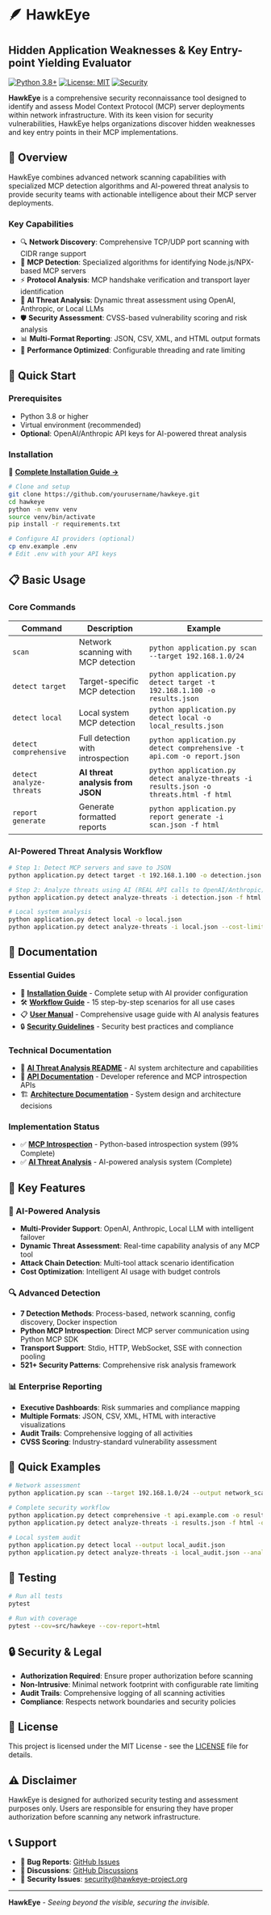 # 🪶 HawkEye
## Hidden Application Weaknesses & Key Entry-point Yielding Evaluator

[![Python 3.8+](https://img.shields.io/badge/python-3.8+-blue.svg)](https://www.python.org/downloads/)
[![License: MIT](https://img.shields.io/badge/License-MIT-yellow.svg)](https://opensource.org/licenses/MIT)
[![Security](https://img.shields.io/badge/security-focused-red.svg)](https://github.com/yourusername/hawkeye)

**HawkEye** is a comprehensive security reconnaissance tool designed to identify and assess Model Context Protocol (MCP) server deployments within network infrastructure. With its keen vision for security vulnerabilities, HawkEye helps organizations discover hidden weaknesses and key entry points in their MCP implementations.

## 🎯 Overview

HawkEye combines advanced network scanning capabilities with specialized MCP detection algorithms and AI-powered threat analysis to provide security teams with actionable intelligence about their MCP server deployments.

### Key Capabilities

- 🔍 **Network Discovery**: Comprehensive TCP/UDP port scanning with CIDR range support
- 🎯 **MCP Detection**: Specialized algorithms for identifying Node.js/NPX-based MCP servers  
- ⚡ **Protocol Analysis**: MCP handshake verification and transport layer identification
- 🤖 **AI Threat Analysis**: Dynamic threat assessment using OpenAI, Anthropic, or Local LLMs
- 🛡️ **Security Assessment**: CVSS-based vulnerability scoring and risk analysis
- 📊 **Multi-Format Reporting**: JSON, CSV, XML, and HTML output formats
- 🚀 **Performance Optimized**: Configurable threading and rate limiting

## 🚀 Quick Start

### Prerequisites
- Python 3.8 or higher
- Virtual environment (recommended)
- **Optional**: OpenAI/Anthropic API keys for AI-powered threat analysis

### Installation
📖 **[Complete Installation Guide →](docs/installation.md)**

```bash
# Clone and setup
git clone https://github.com/yourusername/hawkeye.git
cd hawkeye
python -m venv venv
source venv/bin/activate
pip install -r requirements.txt

# Configure AI providers (optional)
cp env.example .env
# Edit .env with your API keys
```

## 📋 Basic Usage

### Core Commands

| Command | Description | Example |
|---------|-------------|---------|
| `scan` | Network scanning with MCP detection | `python application.py scan --target 192.168.1.0/24` |
| `detect target` | Target-specific MCP detection | `python application.py detect target -t 192.168.1.100 -o results.json` |
| `detect local` | Local system MCP detection | `python application.py detect local -o local_results.json` |
| `detect comprehensive` | Full detection with introspection | `python application.py detect comprehensive -t api.com -o report.json` |
| `detect analyze-threats` | **AI threat analysis from JSON** | `python application.py detect analyze-threats -i results.json -o threats.html -f html` |
| `report generate` | Generate formatted reports | `python application.py report generate -i scan.json -f html` |

### AI-Powered Threat Analysis Workflow

```bash
# Step 1: Detect MCP servers and save to JSON
python application.py detect target -t 192.168.1.100 -o detection.json

# Step 2: Analyze threats using AI (REAL API calls to OpenAI/Anthropic)
python application.py detect analyze-threats -i detection.json -f html -o threat_report.html

# Local system analysis
python application.py detect local -o local.json
python application.py detect analyze-threats -i local.json --cost-limit 5.0
```

## 📖 Documentation

### Essential Guides
- 📘 **[Installation Guide](docs/installation.md)** - Complete setup with AI provider configuration
- 🛠️ **[Workflow Guide](docs/workflow_guide.md)** - 15 step-by-step scenarios for all use cases  
- 📋 **[User Manual](docs/user_manual.md)** - Comprehensive usage guide with AI analysis features
- 🔒 **[Security Guidelines](docs/security_guidelines.md)** - Security best practices and compliance

### Technical Documentation
- 🤖 **[AI Threat Analysis README](AI_THREAT_ANALYSIS_README.md)** - AI system architecture and capabilities
- 🔧 **[API Documentation](docs/api/README.md)** - Developer reference and MCP introspection APIs
- 🏗️ **[Architecture Documentation](docs/Design.md)** - System design and architecture decisions

### Implementation Status  
- ✅ **[MCP Introspection](docs/task_list-inspect-mcp.md)** - Python-based introspection system (99% Complete)
- ✅ **[AI Threat Analysis](docs/task-list-threat-analysis.md)** - AI-powered analysis system (Complete)

## 🌟 Key Features

### 🤖 AI-Powered Analysis
- **Multi-Provider Support**: OpenAI, Anthropic, Local LLM with intelligent failover
- **Dynamic Threat Assessment**: Real-time capability analysis of any MCP tool
- **Attack Chain Detection**: Multi-tool attack scenario identification
- **Cost Optimization**: Intelligent AI usage with budget controls

### 🔍 Advanced Detection
- **7 Detection Methods**: Process-based, network scanning, config discovery, Docker inspection
- **Python MCP Introspection**: Direct MCP server communication using Python MCP SDK
- **Transport Support**: Stdio, HTTP, WebSocket, SSE with connection pooling
- **521+ Security Patterns**: Comprehensive risk analysis framework

### 📊 Enterprise Reporting
- **Executive Dashboards**: Risk summaries and compliance mapping
- **Multiple Formats**: JSON, CSV, XML, HTML with interactive visualizations  
- **Audit Trails**: Comprehensive logging of all activities
- **CVSS Scoring**: Industry-standard vulnerability assessment

## 🚀 Quick Examples

```bash
# Network assessment
python application.py scan --target 192.168.1.0/24 --output network_scan.json

# Complete security workflow  
python application.py detect comprehensive -t api.example.com -o results.json
python application.py detect analyze-threats -i results.json -f html -o security_report.html

# Local system audit
python application.py detect local --output local_audit.json
python application.py detect analyze-threats -i local_audit.json --analysis-type detailed
```

## 🧪 Testing

```bash
# Run all tests
pytest

# Run with coverage
pytest --cov=src/hawkeye --cov-report=html
```

## 🔒 Security & Legal

- **Authorization Required**: Ensure proper authorization before scanning
- **Non-Intrusive**: Minimal network footprint with configurable rate limiting
- **Audit Trails**: Comprehensive logging of all scanning activities
- **Compliance**: Respects network boundaries and security policies

## 📄 License

This project is licensed under the MIT License - see the [LICENSE](LICENSE) file for details.

## ⚠️ Disclaimer

HawkEye is designed for authorized security testing and assessment purposes only. Users are responsible for ensuring they have proper authorization before scanning any network infrastructure.

## 📞 Support

- 🐛 **Bug Reports**: [GitHub Issues](https://github.com/yourusername/hawkeye/issues)
- 💬 **Discussions**: [GitHub Discussions](https://github.com/yourusername/hawkeye/discussions)  
- 📧 **Security Issues**: security@hawkeye-project.org

---

**HawkEye** - *Seeing beyond the visible, securing the invisible.* 
